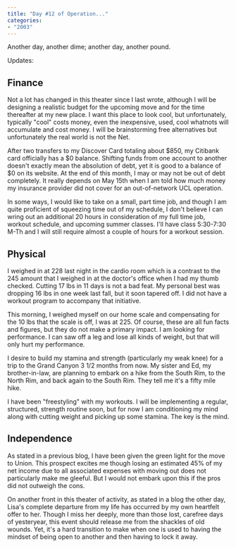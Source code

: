 ```yaml
---
title: "Day #12 of Operation..."
categories:
- "2003"
---
```


Another day, another dime; another day, another pound.

Updates:

## Finance

Not a lot has changed in this theater since I last wrote, although I will be designing a realistic budget for the upcoming move and for the time thereafter at my new place. I want this place to look cool, but unfortunately, typically "cool" costs money, even the inexpensive, used, cool whatnots will accumulate and cost money. I will be brainstorming free alternatives but unfortunately the real world is not the Net.

After two transfers to my Discover Card totaling about $850, my Citibank card officially has a $0 balance. Shifting funds from one account to another doesn't exactly mean the absolution of debt, yet it is good to a balance of $0 on its website. At the end of this month, I may or may not be out of debt completely. It really depends on May 15th when I am told how much money my insurance provider did not cover for an out-of-network UCL operation.

In some ways, I would like to take on a small, part time job, and though I am quite proficient of squeezing time out of my schedule, I don't believe I can wring out an additional 20 hours in consideration of my full time job, workout schedule, and upcoming summer classes. I'll have class 5:30-7:30 M-Th and I will still require almost a couple of hours for a workout session.

## Physical

I weighed in at 228 last night in the cardio room which is a contrast to the 245 amount that I weighed in at the doctor's office when I had my thumb checked. Cutting 17 lbs in 11 days is not a bad feat. My personal best was dropping 16 lbs in one week last fall, but it soon tapered off. I did not have a workout program to accompany that initiative.

This morning, I weighed myself on our home scale and compensating for the 10 lbs that the scale is off, I was at 225. Of course, these are all fun facts and figures, but they do not make a primary impact. I am looking for performance. I can saw off a leg and lose all kinds of weight, but that will only hurt my performance.

I desire to build my stamina and strength (particularly my weak knee) for a trip to the Grand Canyon 3 1/2 months from now. My sister and Ed, my brother-in-law, are planning to embark on a hike from the South Rim, to the North Rim, and back again to the South Rim. They tell me it's a fifty mile hike.

I have been "freestyling" with my workouts. I will be implementing a regular, structured, strength routine soon, but for now I am conditioning my mind along with cutting weight and picking up some stamina. The key is the mind.

## Independence

As stated in a previous blog, I have been given the green light for the move to Union. This prospect excites me though losing an estimated 45% of my net income due to all associated expenses with moving out does not particularly make me gleeful. But I would not embark upon this if the pros did not outweigh the cons.

On another front in this theater of activity, as stated in a blog the other day, Lisa's complete departure from my life has occurred by my own heartfelt offer to her. Though I miss her deeply, more than those lost, carefree days of yesteryear, this event should release me from the shackles of old wounds. Yet, it's a hard transition to make when one is used to having the mindset of being open to another and then having to lock it away.